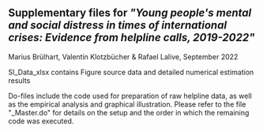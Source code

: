
## Supplementary files for *"Young people's mental and social distress in times of international crises: Evidence from helpline calls, 2019-2022"*
Marius Brülhart, Valentin Klotzbücher & Rafael Lalive, September 2022

SI_Data_xlsx contains Figure source data and detailed numerical estimation results

Do-files include the code used for preparation of raw helpline data, as well as the empirical analysis and graphical illustration. Please refer to the file "_Master.do" for details on the setup and the order in which the remaining code was executed.
